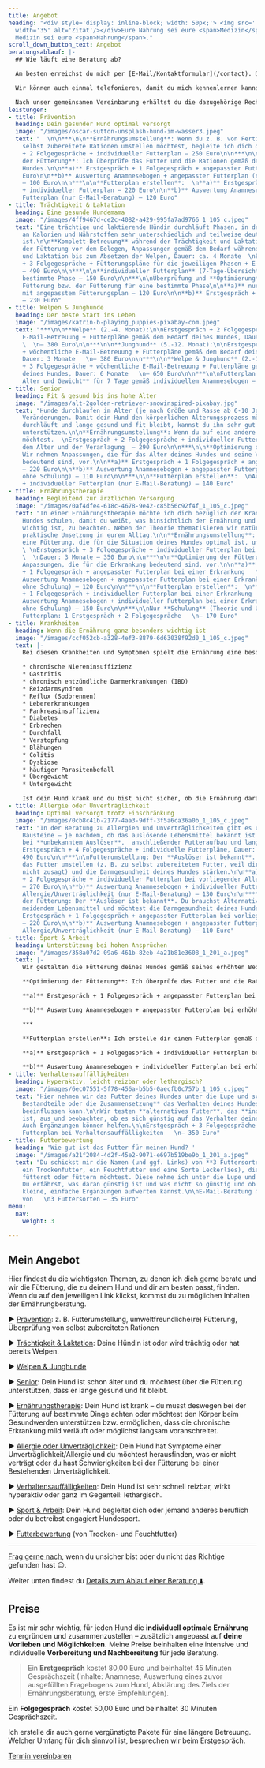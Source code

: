 ```yaml
---
title: Angebot
heading: "<div style='display: inline-block; width: 50px;'> <img src='../images/quotes.svg'
  width='35' alt='Zitat'/></div>Eure Nahrung sei eure <span>Medizin</span>, und eure
  Medizin sei eure <span>Nahrung</span>."
scroll_down_button_text: Angebot
beratungsablauf: |-
  ## Wie läuft eine Beratung ab?

  Am besten erreichst du mich per [E-Mail/Kontaktformular](/contact). Du kannst mir aber auch gerne auf die [Mailbox](tel:015792351484) sprechen und ich rufe dich zurück.

  Wir können auch einmal telefonieren, damit du mich kennenlernen kannst und wir besprechen, wie ich dir helfen kann. Solltest du mich nicht erreichen, teile mir bitte mit, wann du gut erreichbar bist und ich melde mich zeitnah bei dir.

  Nach unser gemeinsamen Vereinbarung erhältst du die dazugehörige Rechnung und einen Fragebogen zu deinem Hund. Sobald die Zahlung und der ausgefüllte Fragebogen bei mir eingegangen sind, mache ich mich an die Arbeit und wir vereinbaren ggf. einen Termin für ein Gespräch (telefonische Beratung oder Videoberatung). Innerhalb von etwa 1 Woche nach dem Zahlungseingang erhältst du deine Leistung.
leistungen:
- title: Prävention
  heading: Dein gesunder Hund optimal versorgt
  image: "/images/oscar-sutton-unsplash-hund-im-wasser3.jpeg"
  text: "  \n\n***\n\n**Ernährungsumstellung**: Wenn du z. B. von Fertigfutter auf
    selbst zubereitete Rationen umstellen möchtest, begleite ich dich dabei. Erstgespräch
    + 2 Folgegespräche + individueller Futterplan – 250 Euro\n\n***\n\n**Optimierung
    der Fütterung**: Ich überprüfe das Futter und die Rationen gemäß dem Bedarf deines
    Hundes.\n\n**a)** Erstgespräch + 1 Folgegespräch + angepasster Futterplan – 200
    Euro\n\n**b)** Auswertung Anamnesebogen + angepasster Futterplan (nur E-Mail-Beratung)
    – 100 Euro\n\n***\n\n**Futterplan erstellen**:  \n**a)** Erstgespräch + 1 Folgegespräch
    + individueller Futterplan – 220 Euro\n\n**b)** Auswertung Anamnesebogen + individueller
    Futterplan (nur E-Mail-Beratung) – 120 Euro"
- title: Trächtigkeit & Laktation
  heading: Eine gesunde Hundemama
  image: "/images/4ff9467d-ce2c-4082-a429-995fa7ad9766_1_105_c.jpeg"
  text: "Eine trächtige und laktierende Hündin durchläuft Phasen, in denen ihr Bedarf
    an Kalorien und Nährstoffen sehr unterschiedlich und teilweise deutlich erhöht
    ist.\n\n**Komplett-Betreuung** während der Trächtigkeit und Laktation: Optimierung
    der Fütterung vor dem Belegen, Anpassungen gemäß dem Bedarf während Trächtigkeit
    und Laktation bis zum Absetzen der Welpen, Dauer: ca. 4 Monate  \nErstgespräch
    + 3 Folgegespräche + Fütterungspläne für die jeweiligen Phasen + E-Mail-Betreuung
    – 490 Euro\n\n***\n\n**individueller Futterplan** (7-Tage-Übersicht) für eine
    bestimmte Phase – 150 Euro\n\n***\n\nÜberprüfung und **Optimierung** der aktuellen
    Fütterung bzw. der Fütterung für eine bestimmte Phase\n\n**a)** nur E-Mail-Betreuung
    mit angepasstem Fütterungsplan – 120 Euro\n\n**b)** Erstgespräch + 1 Folgegespräch
    – 230 Euro"
- title: Welpen & Junghunde
  heading: Der beste Start ins Leben
  image: "/images/katrin-b-playing_puppies-pixabay-com.jpeg"
  text: "***\n\n**Welpe** (2.-4. Monat):\n\nErstgespräch + 2 Folgegespräche + wöchentliche
    E-Mail-Betreuung + Futterpläne gemäß dem Bedarf deines Hundes, Dauer: 3 Monate
    \  \n– 380 Euro\n\n***\n\n**Junghund** (5.-12. Monat):\n\nErstgespräch + 2 Folgegespräche
    + wöchentliche E-Mail-Betreuung + Futterpläne gemäß dem Bedarf deines Hundes,
    Dauer: 3 Monate   \n– 380 Euro\n\n***\n\n**Welpe & Junghund** (2.-12. Monat):\n\nErstgespräch
    + 3 Folgegespräche + wöchentliche E-Mail-Betreuung + Futterpläne gemäß dem Bedarf
    deines Hundes, Dauer: 6 Monate   \n– 650 Euro\n\n***\n\nFutterplan für das **aktuelle
    Alter und Gewicht** für 7 Tage gemäß individuellem Anamnesebogen – 150 Euro"
- title: Senior
  heading: Fit & gesund bis ins hohe Alter
  image: "/images/alt-2golden-retriever-snowinspired-pixabay.jpg"
  text: "Hunde durchlaufen im Alter (je nach Größe und Rasse ab 6-10 Jahren) körperliche
    Veränderungen. Damit dein Hund den körperlichen Alterungsprozess möglichst langsam
    durchläuft und lange gesund und fit bleibt, kannst du ihn sehr gut über die Ernährung
    unterstützen.\n\n**Ernährungsumstellung**: Wenn du auf eine andere Fütterung umstellen
    möchtest.  \nErstgespräch + 2 Folgegespräche + individueller Futterplan gemäß
    dem Alter und der Veranlagung  – 290 Euro\n\n***\n\n**Optimierung der Fütterung**:
    Wir nehmen Anpassungen, die für das Alter deines Hundes und seine Veranlagung
    bedeutend sind, vor.\n\n**a)** Erstgespräch + 1 Folgegespräch + angepasster Futterplan
    – 220 Euro\n\n**b)** Auswertung Anamnesebogen + angepasster Futterplan (nur E-Mail-Beratung,
    ohne Schulung) – 110 Euro\n\n***\n\n**Futterplan erstellen**:  \nAuswertung Anamnesebogen
    + individueller Futterplan (nur E-Mail-Beratung) – 140 Euro"
- title: Ernährungstherapie
  heading: Begleitend zur ärztlichen Versorgung
  image: "/images/0af4dfe4-618c-4678-9e42-c85b56c92f4f_1_105_c.jpeg"
  text: "In einer Ernährungstherapie möchte ich dich bezüglich der Krankheit deines
    Hundes schulen, damit du weißt, was hinsichtlich der Ernährung und des Lebensstils
    wichtig ist, zu beachten. Neben der Theorie thematisieren wir natürlich auch die
    praktische Umsetzung in eurem Alltag.\n\n**Ernährungsumstellung**: Wenn du auf
    eine Fütterung, die für die Situation deines Hundes optimal ist, umstellen möchtest.
    \ \nErstgespräch + 3 Folgegespräche + individueller Futterplan bei einer Erkrankung,
    \  \nDauer: 3 Monate – 350 Euro\n\n***\n\n**Optimierung der Fütterung**: Wir nehmen
    Anpassungen, die für die Erkrankung bedeutend sind, vor.\n\n**a)** Erstgespräch
    + 1 Folgegespräch + angepasster Futterplan bei einer Erkrankung   \n– 230 Euro\n\n**b)**
    Auswertung Anamnesebogen + angepasster Futterplan bei einer Erkrankung (nur E-Mail-Beratung,
    ohne Schulung) – 120 Euro\n\n***\n\n**Futterplan erstellen**:  \n**a)** Erstgespräch
    + 1 Folgegespräch + individueller Futterplan bei einer Erkrankung   \n– 260 Euro\n\n**b)**
    Auswertung Anamnesebogen + individueller Futterplan bei einer Erkranung (nur E-Mail-Beratung,
    ohne Schulung) – 150 Euro\n\n***\n\nNur **Schulung** (Theorie und Umsetzung) ohne
    Futterplan: 1 Erstgespräch + 2 Folgegespräche   \n– 170 Euro"
- title: Krankheiten
  heading: Wenn die Ernährung ganz besonders wichtig ist
  image: "/images/ccf052cb-a328-4ef3-8879-6d63038f92d0_1_105_c.jpeg"
  text: |-
    Bei diesen Krankheiten und Symptomen spielt die Ernährung eine besonders wichtige Rolle:

    * chronische Niereninsuffizienz
    * Gastritis
    * chronisch entzündliche Darmerkrankungen (IBD)
    * Reizdarmsyndrom
    * Reflux (Sodbrennen)
    * Lebererkrankungen
    * Pankreasinsuffizienz
    * Diabetes
    * Erbrechen
    * Durchfall
    * Verstopfung
    * Blähungen
    * Colitis
    * Dysbiose
    * häufiger Parasitenbefall
    * Übergewicht
    * Untergewicht

    Ist dein Hund krank und du bist nicht sicher, ob die Ernährung darauf Einfluss haben kann, melde dich gerne – ich versuche, dir eine realistische Einschätzung zu eurer individuellen Siatuation zu geben.
- title: Allergie oder Unverträglichkeit
  heading: Optimal versorgt trotz Einschränkung
  image: "/images/0cb8c41b-2177-4aa3-9dff-3f5a6ca36a0b_1_105_c.jpeg"
  text: "In der Beratung zu Allergien und Unverträglichkeiten gibt es unterschiedliche
    Bausteine – je nachdem, ob das auslösende Lebensmittel bekannt ist oder nicht.\n\nAusschlussdiät
    bei **unbekanntem Auslöser**,  anschließender Futteraufbau und langfristige Fütterung:
    Erstgespräch + 4 Folgegespräche + individuelle Futterpläne, Dauer: 6 Monate   \n–
    490 Euro\n\n***\n\nFutterumstellung: Der **Auslöser ist bekannt**. Du möchtest
    das Futter umstellen (z. B. zu selbst zubereitetem Futter, weil dir Diätfutter
    nicht zusagt) und die Darmgesundheit deines Hundes stärken.\n\n**a)** Erstgespräch
    + 2 Folgegespräche + individueller Futterplan bei vorliegender Allergie/Unverträglichkeit
    – 270 Euro\n\n**b)** Auswertung Anamnesebogen + individueller Futterplan bei vorliegender
    Allergie/Unverträglichkeit (nur E-Mail-Beratung) – 130 Euro\n\n***\n\nOptimierung
    der Fütterung: Der **Auslöser ist bekannt**. Du brauchst Alternativen zu dem zu
    meidendem Lebensmittel und möchtest die Darmgesundheit deines Hundes stärken.\n\n**a)**
    Erstgespräch + 1 Folgegespräch + angepasster Futterplan bei vorliegender Allergie/Unverträglichkeit
    – 220 Euro\n\n**b)** Auswertung Anamnesebogen + angepasster Futterplan bei vorliegender
    Allergie/Unverträglichkeit (nur E-Mail-Beratung) – 110 Euro"
- title: Sport & Arbeit
  heading: Unterstützung bei hohen Ansprüchen
  image: "/images/358a07d2-09a6-461b-82eb-4a21b81e3608_1_201_a.jpeg"
  text: |-
    Wir gestalten die Fütterung deines Hundes gemäß seines erhöhten Bedarfs aufgrund erhöhter physischer und psychischer Ansprüche.

    **Optimierung der Fütterung**: Ich überprüfe das Futter und die Rationen gemäß dem Bedarf deines Hundes.

    **a)** Erstgespräch + 1 Folgegespräch + angepasster Futterplan bei erhöhtem Anspruch – 230 Euro

    **b)** Auswertung Anamnesebogen + angepasster Futterplan bei erhöhtem Anspruch (nur E-Mail-Beratung) – 120 Euro

    ***

    **Futterplan erstellen**: Ich erstelle dir einen Futterplan gemäß dem Bedarf deines Hundes und dem an ihn gestellten Ansprühen.

    **a)** Erstgespräch + 1 Folgegespräch + individueller Futterplan bei erhöhtem Anspruch – 260 Euro

    **b)** Auswertung Anamnesebogen + individueller Futterplan bei erhöhtem Anspruch (nur E-Mail-Beratung) – 150 Euro
- title: Verhaltensauffälligkeiten
  heading: Hyperaktiv, leicht reizbar oder lethargisch?
  image: "/images/6ec07551-5f78-456a-b5b5-0aecfb0c757b_1_105_c.jpeg"
  text: "Hier nehmen wir das Futter deines Hundes unter die Lupe und schauen, ob **einzelne
    Bestandteile oder die Zusammensetzung** das Verhalten deines Hundes ungünstig
    beeinflussen kann.\n\nWir testen **alternatives Futter**, das **individuell geeigneter**
    ist, aus und beobachten, ob es sich günstig auf das Verhalten deines Hundes auswirkt.
    Auch Ergänzungen können helfen.\n\nErstgespräch + 3 Folgegespräche + individueller
    Futterplan bei Verhaltensauffälligkeiten   \n– 350 Euro"
- title: Futterbewertung
  heading: 'Wie gut ist das Futter für meinen Hund? '
  image: "/images/a21f2084-4d2f-45e2-9071-e697b519be9b_1_201_a.jpeg"
  text: "Du schickst mir die Namen (und ggf. Links) von **3 Futtersorten** (z. B.
    ein Trockenfutter, ein Feuchtfutter und eine Sorte Leckerlies), die du aktuell
    fütterst oder füttern möchtest. Diese nehme ich unter die Lupe und beurteile sie.
    Du erfährst, was daran günstig ist und was nicht so günstig und ob du sie durch
    kleine, einfache Ergänzungen aufwerten kannst.\n\nE-Mail-Beratung mit Beurteilung
    von   \n3 Futtersorten – 35 Euro"
menu:
  nav:
    weight: 3

---
```

## Mein Angebot

Hier findest du die wichtigsten Themen, zu denen ich dich gerne berate und wir die Fütterung, die zu deinem Hund und dir am besten passt, finden. Wenn du auf den jeweiligen Link klickst, kommst du zu möglichen Inhalten der Ernährungberatung.

► [Prävention](#prävention): z. B. Futterumstellung, umweltfreundliche(re) Fütterung, Überprüfung von selbst zubereiteten Rationen

► [Trächtigkeit & Laktation](#trächtigkeit--laktation): Deine Hündin ist oder wird trächtig oder hat bereits Welpen.

► [Welpen & Junghunde](#welpen--junghunde)

► [Senior](#senior): Dein Hund ist schon älter und du möchtest über die Fütterung unterstützen, dass er lange gesund und fit bleibt.

► [Ernährungstherapie](#ernährungstherapie): Dein Hund ist krank – du musst deswegen bei der Fütterung auf bestimmte Dinge achten oder möchtest den Körper beim Gesundwerden unterstützen bzw. ermöglichen, dass die chronische Erkrankung mild verläuft oder möglichst langsam voranschreitet.

► [Allergie oder Unverträglichkeit](#allergie-oder-unverträglichkeit): Dein Hund hat Symptome einer Unverträglichkeit/Allergie und du möchtest herausfinden, was er nicht verträgt oder du hast Schwierigkeiten bei der Fütterung bei einer Bestehenden Unverträglichkeit.

► [Verhaltensauffälligkeiten](#verhaltensauffälligkeiten): Dein Hund ist sehr schnell reizbar, wirkt hyperaktiv oder ganz im Gegenteil: lethargisch.

► [Sport & Arbeit](#sport--arbeit): Dein Hund begleitet dich oder jemand anderes beruflich oder du betreibst engagiert Hundesport.

► [Futterbewertung](#futterbewertung) (von Trocken- und Feuchtfutter)

***

[Frag gerne nach](https://hunde.isabellmartins.de/contact "Kontakt"), wenn du unsicher bist oder du nicht das Richtige gefunden hast 😉.

Weiter unten findest du [Details zum Ablauf einer Beratung ⬇️](#beratungsablauf).

## Preise

Es ist mir sehr wichtig, für jeden Hund  die **individuell optimale Ernährung** zu ergründen und zusammenzustellen – zusätzlich angepasst auf **deine Vorlieben und Möglichkeiten.** Meine Preise beinhalten eine intensive und individuelle **Vorbereitung und Nachbereitung** für jede Beratung.

> Ein **Erstgespräch** kostet 80,00 Euro und beinhaltet 45 Minuten Gesprächszeit (Inhalte: Anamnese, Auswertung eines zuvor ausgefüllten Fragebogens zum Hund, Abklärung des Ziels der Ernährungsberatung, erste Empfehlungen).

Ein **Folgegespräch** kostet 50,00 Euro und beinhaltet 30 Minuten Gesprächszeit.

Ich erstelle dir auch gerne vergünstigte Pakete für eine längere Betreuung. Welcher Umfang für dich sinnvoll ist, besprechen wir beim Erstgespräch.

[Termin vereinbaren](https://hunde.isabellmartins.de/contact "Kontakt aufnehmen")